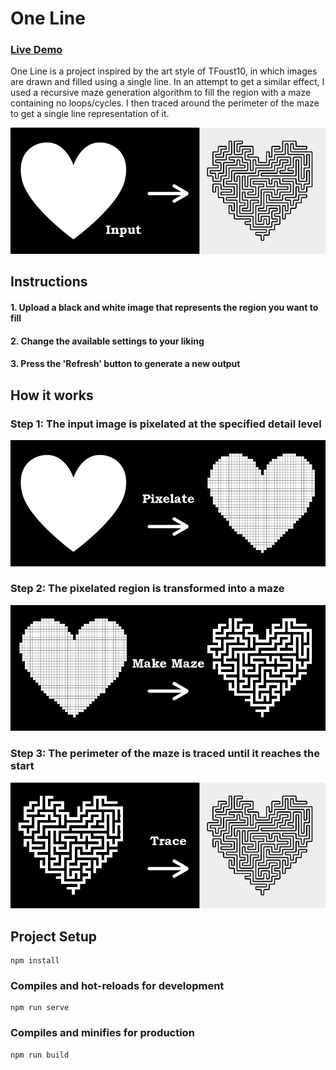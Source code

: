 # One Line
### [Live Demo](https://adamnizol.github.io/oneline/)

One Line is a project inspired by the art style of TFoust10, in which images are drawn and filled using a single line. In an attempt to get a similar effect, I used a recursive maze generation algorithm to fill the region with a maze containing no loops/cycles. I then traced around the perimeter of the maze to get a single line representation of it.

![Pixelate the image](notes/example.png)

## Instructions

#### 1. Upload a black and white image that represents the region you want to fill
#### 2. Change the available settings to your liking
#### 3. Press the 'Refresh' button to generate a new output

## How it works

### Step 1: The input image is pixelated at the specified detail level
![Pixelate the image](notes/process1.png)

### Step 2: The pixelated region is transformed into a maze
![Make a make in the region](notes/process2.png)

### Step 3: The perimeter of the maze is traced until it reaches the start
![Trace around the maze](notes/process3.png)

## Project Setup
```
npm install
```

### Compiles and hot-reloads for development
```
npm run serve
```

### Compiles and minifies for production
```
npm run build
``` 
